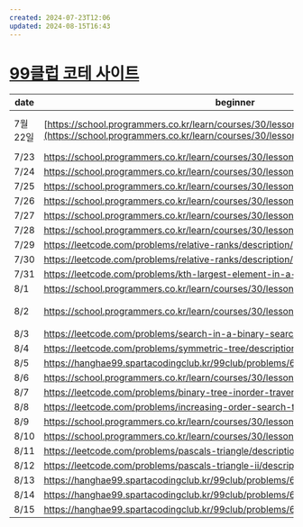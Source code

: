 ```yaml
---
created: 2024-07-23T12:06
updated: 2024-08-15T16:43
---
```


# [99클럽 코테 사이트](https://hanghae99.spartacodingclub.kr/99club/lms)

| date   | beginner                                                                                                                             | middler                                                                                                                                                     | challenger                                                                                                                             |
| ------ | ------------------------------------------------------------------------------------------------------------------------------------ | ----------------------------------------------------------------------------------------------------------------------------------------------------------- | -------------------------------------------------------------------------------------------------------------------------------------- |
| 7월 22일 | [https://school.programmers.co.kr/learn/courses/30/lessons/12932](https://school.programmers.co.kr/learn/courses/30/lessons/12932) ✔ | [https://school.programmers.co.kr/learn/courses/30/lessons/87390](https://school.programmers.co.kr/learn/courses/30/lessons/87390) ❔<br>수학문제 같았다. 못풀어서 답안 봄 | [https://school.programmers.co.kr/learn/courses/30/lessons/154539](https://school.programmers.co.kr/learn/courses/30/lessons/154539) ✔ |
| 7/23   | https://school.programmers.co.kr/learn/courses/30/lessons/12944                                                                      | https://school.programmers.co.kr/learn/courses/30/lessons/12954                                                                                             | https://school.programmers.co.kr/learn/courses/30/lessons/135807                                                                       |
| 7/24   | https://school.programmers.co.kr/learn/courses/30/lessons/12916                                                                      | https://school.programmers.co.kr/learn/courses/30/lessons/12915                                                                                             | https://hanghae99.spartacodingclub.kr/99club/problems/66a0602063556c63ad770f27                                                         |
| 7/25   | https://school.programmers.co.kr/learn/courses/30/lessons/12925                                                                      | https://hanghae99.spartacodingclub.kr/99club/problems/66a1b1a0a0d6369963f3600e                                                                              | https://school.programmers.co.kr/learn/courses/30/lessons/60057                                                                        |
| 7/26   | https://school.programmers.co.kr/learn/courses/30/lessons/42576                                                                      | https://school.programmers.co.kr/learn/courses/30/lessons/42577                                                                                             | https://school.programmers.co.kr/learn/courses/30/lessons/42579                                                                        |
| 7/27   | https://school.programmers.co.kr/learn/courses/30/lessons/1845                                                                       | https://school.programmers.co.kr/learn/courses/30/lessons/42578                                                                                             | https://school.programmers.co.kr/learn/courses/30/lessons/147354                                                                       |
| 7/28   | https://school.programmers.co.kr/learn/courses/30/lessons/12909                                                                      | https://school.programmers.co.kr/learn/courses/30/lessons/12946                                                                                             | https://school.programmers.co.kr/learn/courses/30/lessons/176962                                                                       |
| 7/29   | https://leetcode.com/problems/relative-ranks/description/                                                                            | https://school.programmers.co.kr/learn/courses/30/lessons/42586                                                                                             | https://school.programmers.co.kr/learn/courses/30/lessons/118667                                                                       |
| 7/30   | https://leetcode.com/problems/relative-ranks/description/                                                                            | https://school.programmers.co.kr/learn/courses/30/lessons/42626                                                                                             | https://www.acmicpc.net/problem/1927                                                                                                   |
| 7/31   | https://leetcode.com/problems/kth-largest-element-in-a-stream/description/                                                           | https://school.programmers.co.kr/learn/courses/30/lessons/42628                                                                                             | https://www.acmicpc.net/problem/11279                                                                                                  |
| 8/1    | https://school.programmers.co.kr/learn/courses/30/lessons/12933✔                                                                     | https://school.programmers.co.kr/learn/courses/30/lessons/159994✔                                                                                           | https://school.programmers.co.kr/learn/courses/30/lessons/42746✔                                                                       |
| 8/2    | https://school.programmers.co.kr/learn/courses/30/lessons/12917❌                                                                     | https://school.programmers.co.kr/learn/courses/30/lessons/42747❌ -그냥 뭔말인지 모르곘음                                                                              | https://www.acmicpc.net/problem/1135                                                                                                   |
| 8/3    | https://leetcode.com/problems/search-in-a-binary-search-tree/description/                                                            | https://www.acmicpc.net/problem/10815                                                                                                                       | https://school.programmers.co.kr/learn/courses/30/lessons/43238                                                                        |
| 8/4    | https://leetcode.com/problems/symmetric-tree/description/                                                                            | https://hanghae99.spartacodingclub.kr/99club/problems/66aee0a07928c978362c597b                                                                              | https://school.programmers.co.kr/learn/courses/30/lessons/43236                                                                        |
| 8/5    | https://hanghae99.spartacodingclub.kr/99club/problems/66b032207928c9783637294f                                                       | https://hanghae99.spartacodingclub.kr/99club/problems/66b032207928c97836372958                                                                              | https://school.programmers.co.kr/learn/courses/30/lessons/42839                                                                        |
| 8/6    | https://school.programmers.co.kr/learn/courses/30/lessons/86491                                                                      | https://school.programmers.co.kr/learn/courses/30/lessons/84512                                                                                             | https://school.programmers.co.kr/learn/courses/30/lessons/12952                                                                        |
| 8/7    | https://leetcode.com/problems/binary-tree-inorder-traversal/description/                                                             | https://www.acmicpc.net/problem/2644                                                                                                                        | https://www.acmicpc.net/problem/17834                                                                                                  |
| 8/8    | https://leetcode.com/problems/increasing-order-search-tree/description/                                                              | https://www.acmicpc.net/problem/2667                                                                                                                        | https://www.acmicpc.net/problem/5547                                                                                                   |
| 8/9    | https://school.programmers.co.kr/learn/courses/30/lessons/135808                                                                     | https://school.programmers.co.kr/learn/courses/30/lessons/42885                                                                                             | https://school.programmers.co.kr/learn/courses/30/lessons/42860                                                                        |
| 8/10   | https://school.programmers.co.kr/learn/courses/30/lessons/42862                                                                      | https://school.programmers.co.kr/learn/courses/30/lessons/42883                                                                                             | https://school.programmers.co.kr/learn/courses/30/lessons/42861                                                                        |
| 8/11   | https://leetcode.com/problems/pascals-triangle/description/                                                                          | https://school.programmers.co.kr/learn/courses/30/lessons/12945                                                                                             | https://school.programmers.co.kr/learn/courses/30/lessons/43105                                                                        |
| 8/12   | https://leetcode.com/problems/pascals-triangle-ii/description/                                                                       | https://school.programmers.co.kr/learn/courses/30/lessons/12914                                                                                             | https://leetcode.com/problems/maximal-rectangle/description/                                                                           |
| 8/13   | https://hanghae99.spartacodingclub.kr/99club/problems/66babe20c0dc7f945c5f227b                                                       | https://school.programmers.co.kr/learn/courses/30/lessons/148653                                                                                            | https://leetcode.com/problems/ipo/description/                                                                                         |
| 8/14   | https://hanghae99.spartacodingclub.kr/99club/problems/66bc0fa023f0ba6c4148b0d3                                                       | https://school.programmers.co.kr/learn/courses/30/lessons/160586                                                                                            | https://school.programmers.co.kr/learn/courses/30/lessons/49189                                                                        |
| 8/15   | https://hanghae99.spartacodingclub.kr/99club/problems/66bd6120c1de5ce17ca762b7                                                       | https://leetcode.com/problems/evaluate-division/description/                                                                                                | https://school.programmers.co.kr/learn/courses/30/lessons/49191                                                                        |
